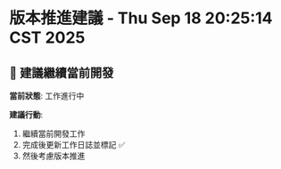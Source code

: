 # 版本推進建議 - Thu Sep 18 20:25:14 CST 2025

## 🔄 建議繼續當前開發

**當前狀態**: 工作進行中

**建議行動**:
1. 繼續當前開發工作
2. 完成後更新工作日誌並標記 ✅
3. 然後考慮版本推進
